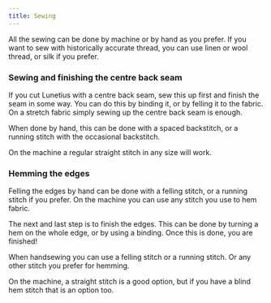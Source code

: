 ```yaml
---
title: Sewing
---
```


All the sewing can be done by machine or by hand as you prefer. If you want to sew with historically accurate thread, you can use linen or wool thread, or silk if you prefer.

### Sewing and finishing the centre back seam

If you cut Lunetius with a centre back seam, sew this up first and finish the seam in some way. You can do this by binding it, or by felling it to the fabric. On a stretch fabric simply sewing up the centre back seam is enough.

When done by hand, this can be done with a spaced backstitch, or a running stitch with the occasional backstitch.

On the machine a regular straight stitch in any size will work.

### Hemming the edges 

Felling the edges by hand can be done with a felling stitch, or a running stitch if you prefer. On the machine you can use any stitch you use to hem fabric. 

The next and last step is to finish the edges. This can be done by turning a hem on the whole edge, or by using a binding. Once this is done, you are finished!

When handsewing you can use a felling stitch or a running stitch. Or any other stitch you prefer for hemming.

On the machine, a straight stitch is a good option, but if you have a blind hem stitch that is an option too.
